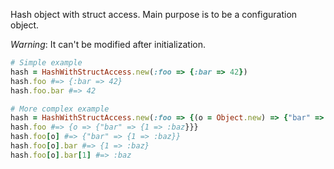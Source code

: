 Hash object with struct access.
Main purpose is to be a configuration object.

*Warning*: It can't be modified after initialization.

```ruby
# Simple example
hash = HashWithStructAccess.new(:foo => {:bar => 42})
hash.foo #=> {:bar => 42}
hash.foo.bar #=> 42

# More complex example
hash = HashWithStructAccess.new(:foo => {(o = Object.new) => {"bar" => {1 => :baz}}})
hash.foo #=> {o => {"bar" => {1 => :baz}}}
hash.foo[o] #=> {"bar" => {1 => :baz}}
hash.foo[o].bar #=> {1 => :baz}
hash.foo[o].bar[1] #=> :baz
```

